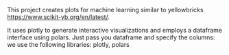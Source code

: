 This project creates plots for machine learning similar to yellowbricks https://www.scikit-yb.org/en/latest/.

It uses plotly to generate interactive visualizations and employs a dataframe interface using polars. Just pass you dataframe and specify the columns:
we use the following libraries: plotly, polars
